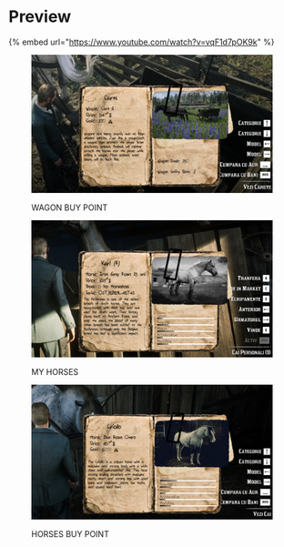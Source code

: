 # Preview

{% embed url="https://www.youtube.com/watch?v=vqF1d7pOK9k" %}

<div><figure><img src="../.gitbook/assets/Screenshot 2025-03-22 142409.png" alt=""><figcaption><p>WAGON BUY POINT</p></figcaption></figure> <figure><img src="../.gitbook/assets/Screenshot 2025-03-22 142350.png" alt=""><figcaption><p>MY HORSES</p></figcaption></figure> <figure><img src="../.gitbook/assets/Screenshot 2025-03-22 142334.png" alt=""><figcaption><p>HORSES BUY POINT</p></figcaption></figure></div>

